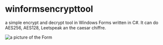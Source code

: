 # winformsencrypttool
a simple encrypt and decrypt tool in Windows Forms written in C#. It can do AES256, AES128, Leetspeak an the caesar chiffre.

![a picture of the Form](https://github.com/fj-gruenewald/repo_history/blob/main/WinForms%20Applications/winformsencrypttool/_picture/aes_master.PNG)
